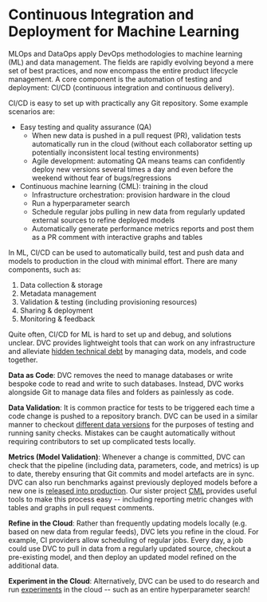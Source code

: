 # Continuous Integration and Deployment for Machine Learning

MLOps and DataOps apply DevOps methodologies to machine learning (ML) and data
management. The fields are rapidly evolving beyond a mere set of best practices,
and now encompass the entire product lifecycle management. A core component is
the automation of testing and deployment: CI/CD (continuous integration and
continuous delivery).

CI/CD is easy to set up with practically any Git repository. Some example
scenarios are:

- Easy testing and quality assurance (QA)
  - When new data is pushed in a pull request (PR), validation tests
    automatically run in the cloud (without each collaborator setting up
    potentially inconsistent local testing environments)
  - Agile development: automating QA means teams can confidently deploy new
    versions several times a day and even before the weekend without fear of
    bugs/regressions
- Continuous machine learning (CML): training in the cloud
  - Infrastructure orchestration: provision hardware in the cloud
  - Run a hyperparameter search
  - Schedule regular jobs pulling in new data from regularly updated external
    sources to refine deployed models
  - Automatically generate performance metrics reports and post them as a PR
    comment with interactive graphs and tables

In ML, CI/CD can be used to automatically build, test and push data and models
to production in the cloud with minimal effort. There are many components, such
as:

1. Data collection & storage
2. Metadata management
3. Validation & testing (including provisioning resources)
4. Sharing & deployment
5. Monitoring & feedback

Quite often, CI/CD for ML is hard to set up and debug, and solutions unclear.
DVC provides lightweight tools that can work on any infrastructure and alleviate
[hidden technical debt](https://papers.nips.cc/paper/2015/file/86df7dcfd896fcaf2674f757a2463eba-Paper.pdf)
by managing data, models, and code together.

**Data as Code**: DVC removes the need to manage databases or write bespoke code
to read and write to such databases. Instead, DVC works alongside Git to manage
data files and folders as painlessly as code.

**Data Validation**: It is common practice for tests to be triggered each time a
code change is pushed to a repository branch. DVC can be used in a similar
manner to checkout
[different data versions](/doc/use-cases/versioning-data-and-model-files) for
the purposes of testing and running sanity checks. Mistakes can be caught
automatically without requiring contributors to set up complicated tests
locally.

**Metrics (Model Validation)**: Whenever a change is committed, DVC can check
that the pipeline (including data, parameters, code, and metrics) is up to date,
thereby ensuring that Git commits and model artefacts are in sync. DVC can also
run benchmarks against previously deployed models before a new one is
[released into production](/doc/use-cases/data-registries). Our sister project
[CML](https://cml.dev) provides useful tools to make this process easy --
including reporting metric changes with tables and graphs in pull request
comments.

**Refine in the Cloud**: Rather than frequently updating models locally (e.g.
based on new data from regular feeds), DVC lets you refine in the cloud. For
example, CI providers allow scheduling of regular jobs. Every day, a job could
use DVC to pull in data from a regularly updated source, checkout a pre-existing
model, and then deploy an updated model refined on the additional data.

**Experiment in the Cloud**: Alternatively, DVC can be used to do research and
run [experiments](/doc/start/experiments) in the cloud -- such as an entire
hyperparameter search!
